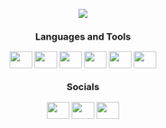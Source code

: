 <p align="center">
  <img src="https://lanyard-profile-readme.vercel.app/api/679859331600089098" />
</p>

<h3 align="center">Languages and Tools</h3>
<p align="center">
<a href="https://www.blender.org" target="blank"><img align="center" src="https://cdn.jsdelivr.net/npm/simple-icons@3.0.1/icons/blender.svg" alt="" height="30" width="40" /></a>
<a href="https://www.w3schools.com/css" target="blank"><img align="center" src="https://cdn.jsdelivr.net/npm/simple-icons@3.0.1/icons/css3.svg" alt="" height="30" width="40" /></a>
<a href="https://www.w3.org/html" target="blank"><img align="center" src="https://cdn.jsdelivr.net/npm/simple-icons@3.0.1/icons/html5.svg" alt="" height="30" width="40" /></a>
<a href="https://developer.mozilla.org/en-US/docs/Web/JavaScript" target="blank"><img align="center" src="https://img.shields.io/badge/Javascript-007ACC?style=for-the-badge&logo=javascript&logoColor=white" alt="" height="30" width="40" /></a>
<a href="https://www.mongodb.com" target="blank"><img align="center" src="https://cdn.jsdelivr.net/npm/simple-icons@3.0.1/icons/mongodb.svg" alt="" height="30" width="40" /></a>
 <a href="https://www.python.org" target="blank"><img align="center" src="https://cdn.jsdelivr.net/npm/simple-icons@3.0.1/icons/python.svg" alt="" height="30" width="40" /></a>

<h3 align="center">Socials</h3>
<p align="center">
 <a href="https://discord.com/user/366106745396920322" target="blank"><img align="center" src="https://cdn.jsdelivr.net/npm/simple-icons@3.0.1/icons/discord.svg" alt="" height="30" width="40" /></a>
 <a href="https://github.com/Teejayx6" target="blank"><img align="center" src="https://cdn.jsdelivr.net/npm/simple-icons@3.0.1/icons/github.svg" alt="" height="30" width="40" /></a>
 <a href="https://instagram.com/ily.monkey" target="blank"><img align="center" src="https://cdn.jsdelivr.net/npm/simple-icons@3.0.1/icons/instagram.svg" alt="" height="30" width="40" /></a>





